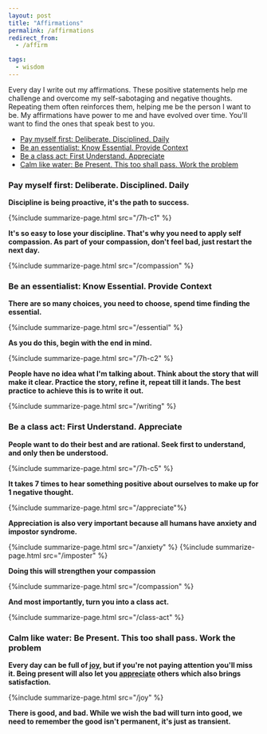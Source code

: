 ```yaml
---
layout: post
title: "Affirmations"
permalink: /affirmations
redirect_from:
  - /affirm

tags:
  - wisdom
---
```


Every day I write out my affirmations. These positive statements help me challenge and overcome my self-sabotaging and negative thoughts. Repeating them often reinforces them, helping me be the person I want to be. My affirmations have power to me and have evolved over time. You'll want to find the ones that speak best to you.

<!-- prettier-ignore-start -->
<!-- vim-markdown-toc GFM -->

- [Pay myself first: Deliberate. Disciplined. Daily](#pay-myself-first-deliberate-disciplined-daily)
- [Be an essentialist: Know Essential. Provide Context](#be-an-essentialist-know-essential-provide-context)
- [Be a class act: First Understand. Appreciate](#be-a-class-act-first-understand-appreciate)
- [Calm like water: Be Present. This too shall pass. Work the problem](#calm-like-water-be-present-this-too-shall-pass-work-the-problem)

<!-- vim-markdown-toc -->
<!-- prettier-ignore-end -->

### Pay myself first: Deliberate. Disciplined. Daily

**Discipline is being proactive, it's the path to success.**

{%include summarize-page.html src="/7h-c1" %}

**It's so easy to lose your discipline. That's why you need to apply self compassion. As part of your compassion, don't feel bad, just restart the next day.**

{%include summarize-page.html src="/compassion" %}

### Be an essentialist: Know Essential. Provide Context

**There are so many choices, you need to choose, spend time finding the essential.**

{%include summarize-page.html src="/essential" %}

**As you do this, begin with the end in mind.**

{%include summarize-page.html src="/7h-c2" %}

**People have no idea what I'm talking about. Think about the story that will make it clear. Practice the story, refine it, repeat till it lands. The best practice to achieve this is to write it out.**

{%include summarize-page.html src="/writing" %}

### Be a class act: First Understand. Appreciate

**People want to do their best and are rational. Seek first to understand, and only then be understood.**

{%include summarize-page.html src="/7h-c5" %}

**It takes 7 times to hear something positive about ourselves to make up for 1 negative thought.**

{%include summarize-page.html src="/appreciate"%}

**Appreciation is also very important because all humans have anxiety and impostor syndrome.**

{%include summarize-page.html src="/anxiety" %}
{%include summarize-page.html src="/imposter" %}

**Doing this will strengthen your compassion**

{%include summarize-page.html src="/compassion" %}

**And most importantly, turn you into a class act.**

{%include summarize-page.html src="/class-act" %}

### Calm like water: Be Present. This too shall pass. Work the problem

**Every day can be full of [joy](/joy), but if you're not paying attention you'll miss it. Being present will also let you [appreciate](/appreciate) others which also brings satisfaction.**

{%include summarize-page.html src="/joy" %}

**There is good, and bad. While we wish the bad will turn into good, we need to remember the good isn't permanent, it's just as transient.**
